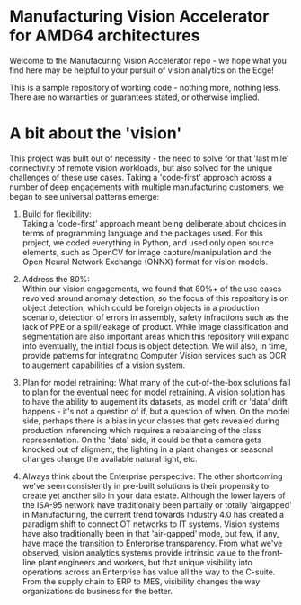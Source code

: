 # Manufacturing Vision Accelerator for AMD64 architectures
Welcome to the Manufacuring Vision Accelerator repo - we hope what you find here may be helpful to your pursuit of vision analytics on the Edge!  

This is a sample repository of working code - nothing more, nothing less.  There are no warranties or guarantees stated, or otherwise implied.

# A bit about the 'vision' 

This project was built out of necessity - the need to solve for that 'last mile' connectivity of remote vision workloads, but also solved for the unique challenges of these use cases.  Taking a 'code-first' approach across a number of deep engagements with multiple manufacturing customers, we began to see universal patterns emerge:

1. Build for flexibility:  
Taking a 'code-first' approach meant being deliberate about choices in terms of programming language and the packages used.  For this project, we coded everything in Python, and used only open source elements, such as OpenCV for image capture/manipulation and the Open Neural Network Exchange (ONNX) format for vision models. 

2. Address the 80%:  
Within our vision engagements, we found that 80%+ of the use cases revolved around anomaly detection, so the focus of this repository is on object detection, which could be foreign objects in a production scenario, detection of errors in assembly, safety infractions such as the lack of PPE or a spill/leakage of product.  While image classification and segmentation are also important areas which this repository will expand into eventually, the initial focus is object detection.   We will also, in time, provide patterns for integrating Computer Vision services such as OCR to augement capabilities of a vision system.

3. Plan for model retraining:
What many of the out-of-the-box solutions fail to plan for the eventual need for model retraining.  A vision solution has to have the ability to augement its datasets, as model drift or 'data' drift happens - it's not a question of if, but a question of when.  On the model side, perhaps there is a bias in your classes that gets revealed during production inferencing which requires a rebalancing of the class representation.  On the 'data' side, it could be that a camera gets knocked out of aligment, the lighting in a plant changes or seasonal changes change the available natural light, etc.

4. Always think about the Enterprise perspective:
The other shortcoming we've seen consistently in pre-built solutions is their propensity to create yet another silo in your data estate.  Although the lower layers of the ISA-95 network have traditionally been partially or totally 'airgapped' in Manufacturing, the current trend towards Industry 4.0 has created a paradigm shift to connect OT networks to IT systems.  Vision systems have also traditionally been in that 'air-gapped' mode, but few, if any, have made the transition to Enterprise transparency.  From what we've observed, vision analytics systems provide intrinsic value to the front-line plant engineers and workers, but that unique visibility into operations across an Enterprise has value all the way to the C-suite.  From the supply chain to ERP to MES, visibility changes the way organizations do business for the better.
